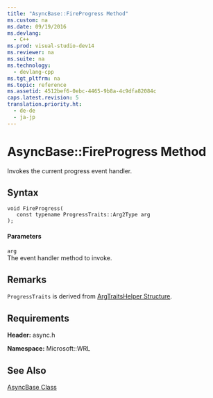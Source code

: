 ```yaml
---
title: "AsyncBase::FireProgress Method"
ms.custom: na
ms.date: 09/19/2016
ms.devlang: 
  - C++
ms.prod: visual-studio-dev14
ms.reviewer: na
ms.suite: na
ms.technology: 
  - devlang-cpp
ms.tgt_pltfrm: na
ms.topic: reference
ms.assetid: 4512bef6-0ebc-4465-9b8a-4c9dfa82084c
caps.latest.revision: 5
translation.priority.ht: 
  - de-de
  - ja-jp
---
```

# AsyncBase::FireProgress Method
Invokes the current progress event handler.  
  
## Syntax  
  
```  
void FireProgress(  
   const typename ProgressTraits::Arg2Type arg  
);  
```  
  
#### Parameters  
 `arg`  
 The event handler method to invoke.  
  
## Remarks  
 `ProgressTraits` is derived from [ArgTraitsHelper Structure](../vs140/ArgTraitsHelper-Structure.md).  
  
## Requirements  
 **Header:** async.h  
  
 **Namespace:** Microsoft::WRL  
  
## See Also  
 [AsyncBase Class](../vs140/AsyncBase-Class.md)